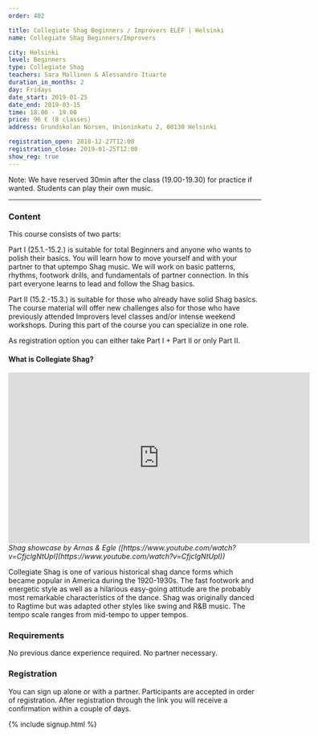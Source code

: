 ```yaml
---
order: 402

title: Collegiate Shag Beginners / Improvers ELEF | Helsinki
name: Collegiate Shag Beginners/Improvers

city: Helsinki
level: Beginners
type: Collegiate Shag
teachers: Sara Mallinen & Alessandro Ituarte
duration_in_months: 2
day: Fridays
date_start: 2019-01-25
date_end: 2019-03-15
time: 18.00 - 19.00
price: 96 € (8 classes)
address: Grundskolan Norsen, Unioninkatu 2, 00130 Helsinki

registration_open: 2018-12-27T12:00
registration_close: 2019-01-25T12:00
show_reg: true
---
```

Note: We have reserved 30min after the class (19.00-19.30) for practice if wanted. Students can play their own music.

---

### Content

This course consists of two parts:
 
Part I (25.1.-15.2.) is suitable for total Beginners and anyone who wants to polish their basics. You will learn how to move yourself and with your partner to that uptempo Shag music. We will work on basic patterns, rhythms, footwork drills, and fundamentals of partner connection. In this part everyone learns to lead and follow the Shag basics.
 
Part II (15.2.-15.3.) is suitable for those who already have solid Shag basics. The course material will offer new challenges also for those who have previously attended Improvers level classes and/or intense weekend workshops. During this part of the course you can specialize in one role. 
 
As registration option you can either take Part I + Part II or only Part II.

#### What is Collegiate Shag?
<iframe width="600" height="340" src="https://www.youtube.com/embed/CfjclgNtUpI" frameborder="0" allow="autoplay; encrypted-media" allowfullscreen></iframe>
<i>Shag showcase by Arnas & Egle ([https://www.youtube.com/watch?v=CfjclgNtUpI](https://www.youtube.com/watch?v=CfjclgNtUpI))</i>

Collegiate Shag is one of various historical shag dance forms which became popular in America during the 1920-1930s. The fast footwork and energetic style as well as a hilarious easy-going attitude are the probably most remarkable characteristics of the dance. Shag was originally danced to Ragtime but was adapted other styles like swing and R&B music. The tempo scale ranges from mid-tempo to upper tempos.

### Requirements
No previous dance experience required. No partner necessary.

### Registration
You can sign up alone or with a partner. Participants are accepted in order of registration. After registration through the link you will receive a confirmation within a couple of days.

{% include signup.html %}


